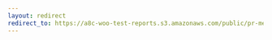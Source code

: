 ```yaml
---
layout: redirect
redirect_to: https://a8c-woo-test-reports.s3.amazonaws.com/public/pr-merge/38441/api/index.html
---
```

